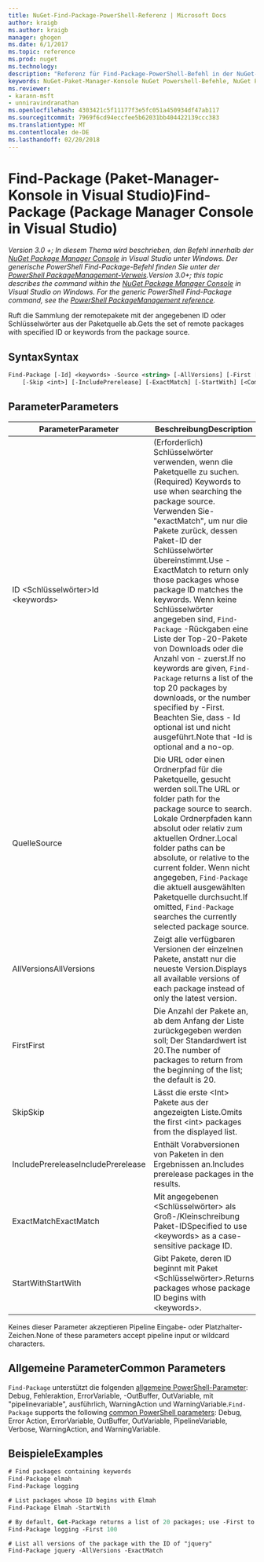 ```yaml
---
title: NuGet-Find-Package-PowerShell-Referenz | Microsoft Docs
author: kraigb
ms.author: kraigb
manager: ghogen
ms.date: 6/1/2017
ms.topic: reference
ms.prod: nuget
ms.technology: 
description: "Referenz für Find-Package-PowerShell-Befehl in der NuGet-Paket-Manager-Konsole in Visual Studio."
keywords: NuGet-Paket-Manager-Konsole NuGet Powershell-Befehle, NuGet Powershell-Referenz, Find-Package
ms.reviewer:
- karann-msft
- unniravindranathan
ms.openlocfilehash: 4303421c5f11177f3e5fc051a450934df47ab117
ms.sourcegitcommit: 7969f6cd94eccfee5b62031bb404422139ccc383
ms.translationtype: MT
ms.contentlocale: de-DE
ms.lasthandoff: 02/20/2018
---
```

# <a name="find-package-package-manager-console-in-visual-studio"></a><span data-ttu-id="45378-104">Find-Package (Paket-Manager-Konsole in Visual Studio)</span><span class="sxs-lookup"><span data-stu-id="45378-104">Find-Package (Package Manager Console in Visual Studio)</span></span>

<span data-ttu-id="45378-105">*Version 3.0 +; In diesem Thema wird beschrieben, den Befehl innerhalb der [NuGet Package Manager Console](package-manager-console.md) in Visual Studio unter Windows. Der generische PowerShell Find-Package-Befehl finden Sie unter der [PowerShell PackageManagement-Verweis](/powershell/module/packagemanagement/?view=powershell-6).*</span><span class="sxs-lookup"><span data-stu-id="45378-105">*Version 3.0+; this topic describes the command within the [NuGet Package Manager Console](package-manager-console.md) in Visual Studio on Windows. For the generic PowerShell Find-Package command, see the [PowerShell PackageManagement reference](/powershell/module/packagemanagement/?view=powershell-6).*</span></span>

<span data-ttu-id="45378-106">Ruft die Sammlung der remotepakete mit der angegebenen ID oder Schlüsselwörter aus der Paketquelle ab.</span><span class="sxs-lookup"><span data-stu-id="45378-106">Gets the set of remote packages with specified ID or keywords from the package source.</span></span>

## <a name="syntax"></a><span data-ttu-id="45378-107">Syntax</span><span class="sxs-lookup"><span data-stu-id="45378-107">Syntax</span></span>

```ps
Find-Package [-Id] <keywords> -Source <string> [-AllVersions] [-First [<int>]]
    [-Skip <int>] [-IncludePrerelease] [-ExactMatch] [-StartWith] [<CommonParameters>]
```

## <a name="parameters"></a><span data-ttu-id="45378-108">Parameter</span><span class="sxs-lookup"><span data-stu-id="45378-108">Parameters</span></span>

| <span data-ttu-id="45378-109">Parameter</span><span class="sxs-lookup"><span data-stu-id="45378-109">Parameter</span></span> | <span data-ttu-id="45378-110">Beschreibung</span><span class="sxs-lookup"><span data-stu-id="45378-110">Description</span></span> |
| --- | --- |
| <span data-ttu-id="45378-111">ID &lt;Schlüsselwörter&gt;</span><span class="sxs-lookup"><span data-stu-id="45378-111">Id &lt;keywords&gt;</span></span> | <span data-ttu-id="45378-112">(Erforderlich) Schlüsselwörter verwenden, wenn die Paketquelle zu suchen.</span><span class="sxs-lookup"><span data-stu-id="45378-112">(Required) Keywords to use when searching the package source.</span></span> <span data-ttu-id="45378-113">Verwenden Sie-"exactMatch", um nur die Pakete zurück, dessen Paket-ID der Schlüsselwörter übereinstimmt.</span><span class="sxs-lookup"><span data-stu-id="45378-113">Use -ExactMatch to return only those packages whose package ID matches the keywords.</span></span> <span data-ttu-id="45378-114">Wenn keine Schlüsselwörter angegeben sind, `Find-Package` -Rückgaben eine Liste der Top-20-Pakete von Downloads oder die Anzahl von - zuerst.</span><span class="sxs-lookup"><span data-stu-id="45378-114">If no keywords are given, `Find-Package` returns a list of the top 20 packages by downloads, or the number specified by -First.</span></span> <span data-ttu-id="45378-115">Beachten Sie, dass - Id optional ist und nicht ausgeführt.</span><span class="sxs-lookup"><span data-stu-id="45378-115">Note that -Id is optional and a no-op.</span></span> |
| <span data-ttu-id="45378-116">Quelle</span><span class="sxs-lookup"><span data-stu-id="45378-116">Source</span></span> | <span data-ttu-id="45378-117">Die URL oder einen Ordnerpfad für die Paketquelle, gesucht werden soll.</span><span class="sxs-lookup"><span data-stu-id="45378-117">The URL or folder path for the package source to search.</span></span> <span data-ttu-id="45378-118">Lokale Ordnerpfaden kann absolut oder relativ zum aktuellen Ordner.</span><span class="sxs-lookup"><span data-stu-id="45378-118">Local folder paths can be absolute, or relative to the current folder.</span></span> <span data-ttu-id="45378-119">Wenn nicht angegeben, `Find-Package` die aktuell ausgewählten Paketquelle durchsucht.</span><span class="sxs-lookup"><span data-stu-id="45378-119">If omitted, `Find-Package` searches the currently selected package source.</span></span> |
| <span data-ttu-id="45378-120">AllVersions</span><span class="sxs-lookup"><span data-stu-id="45378-120">AllVersions</span></span> | <span data-ttu-id="45378-121">Zeigt alle verfügbaren Versionen der einzelnen Pakete, anstatt nur die neueste Version.</span><span class="sxs-lookup"><span data-stu-id="45378-121">Displays all available versions of each package instead of only the latest version.</span></span> |
| <span data-ttu-id="45378-122">First</span><span class="sxs-lookup"><span data-stu-id="45378-122">First</span></span> | <span data-ttu-id="45378-123">Die Anzahl der Pakete an, ab dem Anfang der Liste zurückgegeben werden soll; Der Standardwert ist 20.</span><span class="sxs-lookup"><span data-stu-id="45378-123">The number of packages to return from the beginning of the list; the default is 20.</span></span> |
| <span data-ttu-id="45378-124">Skip</span><span class="sxs-lookup"><span data-stu-id="45378-124">Skip</span></span> | <span data-ttu-id="45378-125">Lässt die erste &lt;Int&gt; Pakete aus der angezeigten Liste.</span><span class="sxs-lookup"><span data-stu-id="45378-125">Omits the first &lt;int&gt; packages from the displayed list.</span></span>  |
| <span data-ttu-id="45378-126">IncludePrerelease</span><span class="sxs-lookup"><span data-stu-id="45378-126">IncludePrerelease</span></span> | <span data-ttu-id="45378-127">Enthält Vorabversionen von Paketen in den Ergebnissen an.</span><span class="sxs-lookup"><span data-stu-id="45378-127">Includes prerelease packages in the results.</span></span> |
| <span data-ttu-id="45378-128">ExactMatch</span><span class="sxs-lookup"><span data-stu-id="45378-128">ExactMatch</span></span> | <span data-ttu-id="45378-129">Mit angegebenen &lt;Schlüsselwörter&gt; als Groß-/Kleinschreibung Paket-ID</span><span class="sxs-lookup"><span data-stu-id="45378-129">Specified to use &lt;keywords&gt; as a case-sensitive package ID.</span></span> |
| <span data-ttu-id="45378-130">StartWith</span><span class="sxs-lookup"><span data-stu-id="45378-130">StartWith</span></span> | <span data-ttu-id="45378-131">Gibt Pakete, deren ID beginnt mit Paket &lt;Schlüsselwörter&gt;.</span><span class="sxs-lookup"><span data-stu-id="45378-131">Returns packages whose package ID begins with &lt;keywords&gt;.</span></span> |

<span data-ttu-id="45378-132">Keines dieser Parameter akzeptieren Pipeline Eingabe- oder Platzhalter-Zeichen.</span><span class="sxs-lookup"><span data-stu-id="45378-132">None of these parameters accept pipeline input or wildcard characters.</span></span>

## <a name="common-parameters"></a><span data-ttu-id="45378-133">Allgemeine Parameter</span><span class="sxs-lookup"><span data-stu-id="45378-133">Common Parameters</span></span>

<span data-ttu-id="45378-134">`Find-Package` unterstützt die folgenden [allgemeine PowerShell-Parameter](http://go.microsoft.com/fwlink/?LinkID=113216): Debug, Fehleraktion, ErrorVariable, -OutBuffer, OutVariable, mit "pipelinevariable", ausführlich, WarningAction und WarningVariable.</span><span class="sxs-lookup"><span data-stu-id="45378-134">`Find-Package` supports the following [common PowerShell parameters](http://go.microsoft.com/fwlink/?LinkID=113216): Debug, Error Action, ErrorVariable, OutBuffer, OutVariable, PipelineVariable, Verbose, WarningAction, and WarningVariable.</span></span>

## <a name="examples"></a><span data-ttu-id="45378-135">Beispiele</span><span class="sxs-lookup"><span data-stu-id="45378-135">Examples</span></span>

```ps
# Find packages containing keywords
Find-Package elmah
Find-Package logging

# List packages whose ID begins with Elmah
Find-Package Elmah -StartWith

# By default, Get-Package returns a list of 20 packages; use -First to show more
Find-Package logging -First 100

# List all versions of the package with the ID of "jquery"
Find-Package jquery -AllVersions -ExactMatch
```
